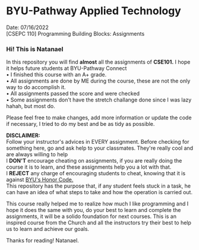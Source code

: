 # BYU-Pathway Applied Technology<br>
Date: 07/16/2022<br>
[CSEPC 110] Programming Building Blocks: Assignments

<h3>Hi! This is Natanael</h3>

In this repository you will find <strong>almost</strong> all the assignments of <strong>CSE101.</strong> I hope it helps future students at BYU-Pathway Connect<br>
• I finished this course with an A+ grade.<br>
• All assignments are done by ME during the course, these are not the only way to do accomplish it.<br> 
• All assignments passed the score and were checked<br>
• Some assignments don't have the stretch challange done since I was lazy hahah, but most do.<br>

Please feel free to make changes, add more information or update the code if necessary, I tried to do my best and be as tidy as possible.<br>

<strong>DISCLAIMER:</strong><br>
Follow your instructor's advices in EVERY assignment. Before checking for something here, go and ask help to your classmates. They're really cool and are always willing to help<br> 
I <strong>DON'T</strong> encourage cheating on assignments, if you are really doing the course it is to learn, and these assignments help you a lot with that.<br>
I <strong>REJECT</strong> any charge of encouraging students to cheat, knowing that it is against <a href="https://dfkpq46c1l9o7.cloudfront.net/pdfs/148e250c14f5be811f0c42353b9d46dc.pdf">BYU's Honor Code.</a><br>
This repository has the purpose that, if any student feels stuck in a task, he can have an idea of what steps to take and how the operation is carried out.<br>

This course really helped me to realize how much I like programming and I hope it does the same with you, do your best to learn and complete the assignments, it will be a solido foundation for next courses.
This is an inspired course from the Church and all the instructors try their best to help us to learn and achieve our goals.

Thanks for reading!
Natanael.
